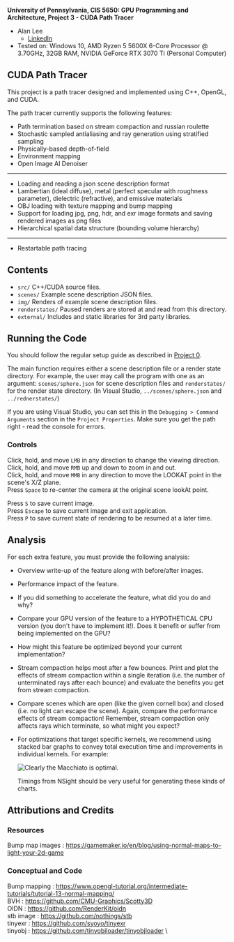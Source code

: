 **University of Pennsylvania, CIS 5650: GPU Programming and Architecture,
Project 3 - CUDA Path Tracer**

* Alan Lee
  * [LinkedIn](https://www.linkedin.com/in/soohyun-alan-lee/)
* Tested on: Windows 10, AMD Ryzen 5 5600X 6-Core Processor @ 3.70GHz, 32GB RAM, NVIDIA GeForce RTX 3070 Ti (Personal Computer)

## CUDA Path Tracer

This project is a path tracer designed and implemented using C++, OpenGL, and CUDA.

The path tracer currently supports the following features:
* Path termination based on stream compaction and russian roulette
* Stochastic sampled antialiasing and ray generation using stratified sampling
* Physically-based depth-of-field
* Environment mapping
* Open Image AI Denoiser  
---
* Loading and reading a json scene description format
* Lambertian (ideal diffuse), metal (perfect specular with roughness parameter), dielectric (refractive), and emissive materials
* OBJ loading with texture mapping and bump mapping
* Support for loading jpg, png, hdr, and exr image formats and saving rendered images as png files
* Hierarchical spatial data structure (bounding volume hierarchy)  
---
* Restartable path tracing

## Contents

* `src/` C++/CUDA source files.
* `scenes/` Example scene description JSON files.
* `img/` Renders of example scene description files.
* `renderstates/` Paused renders are stored at and read from this directory.
* `external/` Includes and static libraries for 3rd party libraries.

## Running the Code

You should follow the regular setup guide as described in [Project 0](https://github.com/CIS5650-Fall-2024/Project0-Getting-Started/blob/main/INSTRUCTION.md#part-21-project-instructions---cuda).

The main function requires either a scene description file or a render state directory. For example, the user may call the program with one as an argument: `scenes/sphere.json` for scene description files and `renderstates/` for the render state directory. (In Visual Studio, `../scenes/sphere.json` and `../rednerstates/`)

If you are using Visual Studio, you can set this in the `Debugging > Command Arguments` section in the `Project Properties`. Make sure you get the path right - read the console for errors.

### Controls

Click, hold, and move `LMB` in any direction to change the viewing direction.\
Click, hold, and move `RMB` up and down to zoom in and out.\
Click, hold, and move `MMB` in any direction to move the LOOKAT point in the scene's X/Z plane.\
Press `Space` to re-center the camera at the original scene lookAt point.

Press `S` to save current image.\
Press `Escape` to save current image and exit application.\
Press `P` to save current state of rendering to be resumed at a later time.

## Analysis


For each extra feature, you must provide the following analysis:

* Overview write-up of the feature along with before/after images.
* Performance impact of the feature.
* If you did something to accelerate the feature, what did you do and why?
* Compare your GPU version of the feature to a HYPOTHETICAL CPU version (you don't have to implement it!). Does it benefit or suffer from being implemented on the GPU?
* How might this feature be optimized beyond your current implementation?


* Stream compaction helps most after a few bounces. Print and plot the effects of stream compaction within a single iteration (i.e. the number of unterminated rays after each bounce) and evaluate the benefits you get from stream compaction.
* Compare scenes which are open (like the given cornell box) and closed (i.e. no light can escape the scene). Again, compare the performance effects of stream compaction! Remember, stream compaction only affects rays which terminate, so what might you expect?
* For optimizations that target specific kernels, we recommend using stacked bar graphs to convey total execution time and improvements in individual kernels. For example:

  ![Clearly the Macchiato is optimal.](img/stacked_bar_graph.png)

  Timings from NSight should be very useful for generating these kinds of charts.

## Attributions and Credits

### Resources
Bump map images : https://gamemaker.io/en/blog/using-normal-maps-to-light-your-2d-game

### Conceptual and Code
Bump mapping : https://www.opengl-tutorial.org/intermediate-tutorials/tutorial-13-normal-mapping/ \
BVH : https://github.com/CMU-Graphics/Scotty3D \
OIDN : https://github.com/RenderKit/oidn \
stb image : https://github.com/nothings/stb \
tinyexr : https://github.com/syoyo/tinyexr \
tinyobj : https://github.com/tinyobjloader/tinyobjloader \